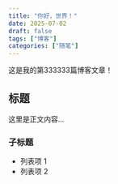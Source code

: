 ```yaml
---
title: "你好，世界！"
date: 2025-07-02
draft: false
tags: ["博客"]
categories: ["随笔"]
---
```


这是我的第333333篇博客文章！

## 标题

这里是正文内容...

### 子标题

- 列表项 1
- 列表项 2